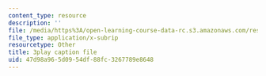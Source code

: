```yaml
---
content_type: resource
description: ''
file: /media/https%3A/open-learning-course-data-rc.s3.amazonaws.com/res-3-003-learn-to-build-your-own-videogame-with-the-unity-game-engine-and-microsoft-kinect-january-iap-2017/47d98a965d0954df88fc3267789e8648_jXtqyQuLlnk.vtt
file_type: application/x-subrip
resourcetype: Other
title: 3play caption file
uid: 47d98a96-5d09-54df-88fc-3267789e8648
---
```

